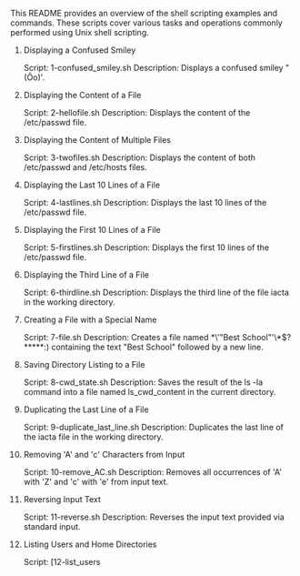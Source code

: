 This README provides an overview of the shell scripting examples and commands. These scripts cover various tasks and operations commonly performed using Unix shell scripting.

1. Displaying a Confused Smiley

    Script: 1-confused_smiley.sh
    Description: Displays a confused smiley "(Ôo)'.

2. Displaying the Content of a File

    Script: 2-hellofile.sh
    Description: Displays the content of the /etc/passwd file.

3. Displaying the Content of Multiple Files

    Script: 3-twofiles.sh
    Description: Displays the content of both /etc/passwd and /etc/hosts files.

4. Displaying the Last 10 Lines of a File

    Script: 4-lastlines.sh
    Description: Displays the last 10 lines of the /etc/passwd file.

5. Displaying the First 10 Lines of a File

    Script: 5-firstlines.sh
    Description: Displays the first 10 lines of the /etc/passwd file.

6. Displaying the Third Line of a File

    Script: 6-thirdline.sh
    Description: Displays the third line of the file iacta in the working directory.

7. Creating a File with a Special Name

    Script: 7-file.sh
    Description: Creates a file named \*\\'"Best School"\'\\*$\?\*\*\*\*\*:) containing the text "Best School" followed by a new line.

8. Saving Directory Listing to a File

    Script: 8-cwd_state.sh
    Description: Saves the result of the ls -la command into a file named ls_cwd_content in the current directory.

9. Duplicating the Last Line of a File

    Script: 9-duplicate_last_line.sh
    Description: Duplicates the last line of the iacta file in the working directory.

10. Removing 'A' and 'c' Characters from Input

    Script: 10-remove_AC.sh
    Description: Removes all occurrences of 'A' with 'Z' and 'c' with 'e' from input text.

11. Reversing Input Text

    Script: 11-reverse.sh
    Description: Reverses the input text provided via standard input.

12. Listing Users and Home Directories

    Script: [12-list_users
